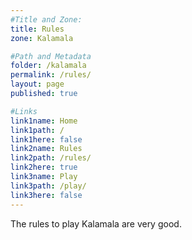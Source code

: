 ```yaml
---
#Title and Zone:
title: Rules
zone: Kalamala

#Path and Metadata
folder: /kalamala
permalink: /rules/
layout: page
published: true

#Links
link1name: Home
link1path: /
link1here: false
link2name: Rules
link2path: /rules/
link2here: true
link3name: Play
link3path: /play/
link3here: false
---
```


The rules to play Kalamala are very good.